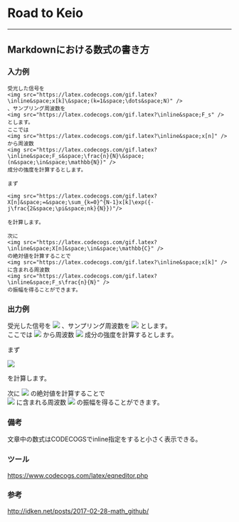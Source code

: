 # Road to Keio

---

## Markdownにおける数式の書き方

### 入力例

```
受光した信号を
<img src="https://latex.codecogs.com/gif.latex?\inline&space;x[k]\&space;(k=1&space;\dots&space;N)" />
、サンプリング周波数を
<img src="https://latex.codecogs.com/gif.latex?\inline&space;F_s" />
とします。  
ここでは
<img src="https://latex.codecogs.com/gif.latex?\inline&space;x[n]" />
から周波数
<img src="https://latex.codecogs.com/gif.latex?\inline&space;F_s&space;\frac{n}{N}\&space;(n&space;\in&space;\mathbb{N})" />
成分の強度を計算するとします。  

まず

<img src="https://latex.codecogs.com/gif.latex?X[n]&space;=&space;\sum_{k=0}^{N-1}x[k]\exp({-j\frac{2&space;\pi&space;nk}{N}})"/>

を計算します。  

次に
<img src="https://latex.codecogs.com/gif.latex?\inline&space;X[n]&space;\in&space;\mathbb{C}" />
の絶対値を計算することで  
<img src="https://latex.codecogs.com/gif.latex?\inline&space;x[k]" />
に含まれる周波数
<img src="https://latex.codecogs.com/gif.latex?\inline&space;F_s\frac{n}{N}" />
の振幅を得ることができます。
```

### 出力例

受光した信号を
<img src="https://latex.codecogs.com/gif.latex?\inline&space;x[k]\&space;(k=1&space;\dots&space;N)" />
、サンプリング周波数を
<img src="https://latex.codecogs.com/gif.latex?\inline&space;F_s" />
とします。  
ここでは
<img src="https://latex.codecogs.com/gif.latex?\inline&space;x[n]" />
から周波数
<img src="https://latex.codecogs.com/gif.latex?\inline&space;F_s&space;\frac{n}{N}\&space;(n&space;\in&space;\mathbb{N})" />
成分の強度を計算するとします。  

まず

<img src="https://latex.codecogs.com/gif.latex?X[n]&space;=&space;\sum_{k=0}^{N-1}x[k]\exp({-j\frac{2&space;\pi&space;nk}{N}})"/>

を計算します。  

次に
<img src="https://latex.codecogs.com/gif.latex?\inline&space;X[n]&space;\in&space;\mathbb{C}" />
の絶対値を計算することで  
<img src="https://latex.codecogs.com/gif.latex?\inline&space;x[k]" />
に含まれる周波数
<img src="https://latex.codecogs.com/gif.latex?\inline&space;F_s\frac{n}{N}" />
の振幅を得ることができます。

### 備考

文章中の数式はCODECOGSでinline指定をすると小さく表示できる。

### ツール

https://www.codecogs.com/latex/eqneditor.php

### 参考

http://idken.net/posts/2017-02-28-math_github/
